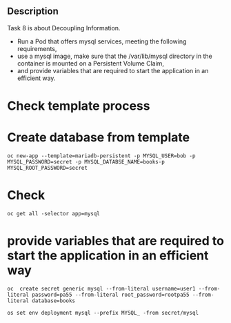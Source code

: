 Description
----
Task 8 is about Decoupling Information.
- Run a Pod that offers mysql services, meeting the following requirements,
- use a mysql image, make sure that the /var/lib/mysql directory in the container is mounted on a Persistent Volume Claim,
- and provide variables that are required to start the application in an efficient way.

# Check template process

# Create database from template 

```
oc new-app --template=mariadb-persistent -p MYSQL_USER=bob -p MYSQL_PASSWORD=secret -p MYSQL_DATABSE_NAME=books-p MYSQL_ROOT_PASSWORD=secret
```

# Check

```
oc get all -selector app=mysql
```


# provide variables that are required to start the application in an efficient way

```
oc  create secret generic mysql --from-literal username=user1 --from-literal password=pa55 --from-literal root_password=rootpa55 --from-literal database=books
```

```
os set env deployment mysql --prefix MYSQL_ -from secret/mysql
```
